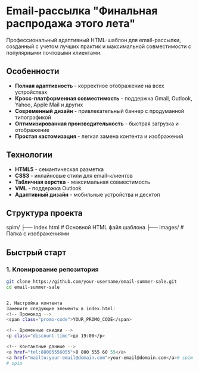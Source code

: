 # Email-рассылка "Финальная распродажа этого лета"

Профессиональный адаптивный HTML-шаблон для email-рассылки, созданный с учетом лучших практик и максимальной совместимости с популярными почтовыми клиентами.

## Особенности

- **Полная адаптивность** - корректное отображение на всех устройствах
- **Кросс-платформенная совместимость** - поддержка Gmail, Outlook, Yahoo, Apple Mail и других
- **Современный дизайн** - привлекательный баннер с продуманной типографикой
- **Оптимизированная производительность** - быстрая загрузка и отображение
- **Простая кастомизация** - легкая замена контента и изображений

## Технологии

- **HTML5** - семантическая разметка
- **CSS3** - инлайновые стили для email-клиентов
- **Табличная верстка** - максимальная совместимость
- **VML** - поддержка Outlook
- **Адаптивный дизайн** - мобильные устройства и десктоп

## Структура проекта
spim/
├── index.html # Основной HTML файл шаблона
├── images/ # Папка с изображениями


## Быстрый старт

### 1. Клонирование репозитория

```bash
git clone https://github.com/your-username/email-summer-sale.git
cd email-summer-sale


2. Настройка контента
Замените следующие элементы в index.html:
<!-- Промокод -->
<span class="promo-code">YOUR_PROMO_CODE</span>

<!-- Временные скидки -->
<p class="discount-time">до 19:00</p>

<!-- Контактные данные -->
<a href="tel:88005556055">8 800 555 60 55</a>
<a href="mailto:your-email@domain.com">your-email@domain.com</a># spim
# spim
